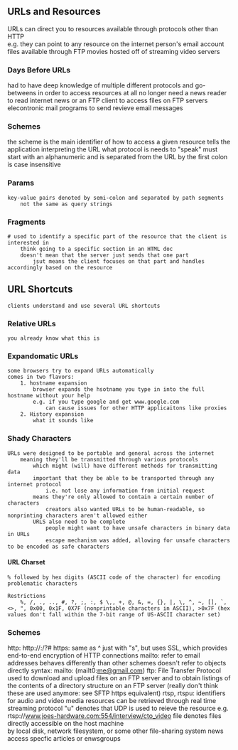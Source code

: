 ## URLs and Resources 
URLs can direct you to resources available through protocols other than HTTP    
    e.g. they can point to any resource on the internet
        person's email account 
        files available through FTP
        movies hosted off of streaming video servers 

### Days Before URLs
had to have deep knowledge of multiple different protocols and go-betweens in order to access resources at all 
    no longer need a news reader to read internet news 
    or an FTP client to access files on FTP servers
    elecontronic mail programs to send revieve email messages 

### Schemes 
the scheme is the main identifier of how to access a given resource 
    tells the application interpreting the URL what protocol is needs to "speak" 
    must start with an alphanumeric and is separated from the URL by the first colon
    is case insensitive 

### Params 
    key-value pairs denoted by semi-colon and separated by path segments 
        not the same as query strings

### Fragments 
    # used to identify a specific part of the resource that the client is interested in 
        think going to a specific section in an HTML doc 
        doesn't mean that the server just sends that one part 
            jsut means the client focuses on that part and handles accordingly based on the resource 

## URL Shortcuts
    clients understand and use several URL shortcuts

### Relative URLs
    you already know what this is 
### Expandomatic URLs
    some browsers try to expand URLs automatically 
    comes in two flavors: 
        1. hostname expansion
            browser expands the hsotname you type in into the full hostname without your help
            e.g. if you type google and get www.google.com
                can cause issues for other HTTP applicaitons like proxies 
        2. History expansion 
            what it sounds like 

### Shady Characters 
    URLs were designed to be portable and general across the internet 
        meaning they'll be transmitted through various protocols 
            which might (will) have different methods for transmitting data 
            important that they be able to be transported through any internet protocol 
                i.e. not lose any information from initial request 
            means they're only allowed to contain a certain number of characters 
                creators also wanted URLs to be human-readable, so nonprinting characters aren't allowed either 
            URLS also need to be complete 
                people might want to have unsafe characters in binary data in URLs
                escape mechanism was added, allowing for unsafe characters to be encoded as safe characters 
    
#### URL Charset 
    % followed by hex digits (ASCII code of the character) for encoding problematic characters 

    Restrictions 
        %, /, ., .., #, ?, ;, :, $ \,, +, @, &, =, {}, |, \, ^, ~, [], `, <>, ", 0x00, 0x1F, 0X7F (nonprintable characters in ASCII), >0x7F (hex values don't fall within the 7-bit range of US-ASCII character set)

### Schemes 

http: http://<host>:<port>/<path>?<query>#<frag>
https: same as ^ just with "s", but uses SSL, which provides end-to-end encryption of HTTP connections 
mailto: refer to email addresses 
    behaves differently than other schemes 
        doesn't refer to objects directly 
        syntax: mailto:<RFC-822-addr-spec> (mailt0:me@gmail.com)
ftp: File Transfer Protocol 
    used to download and upload files on an FTP server and to obtain listings of the contents of a directory structure on an FTP server (really don't think these are used anymore: see SFTP https equivalent)
rtsp, rtspu: identifiers for audio and video media resources 
    can be retrieved through real time streaming protocol 
        "u" denotes that UDP is used to reieve the resource 
        e.g. rtsp://www.joes-hardware.com:554/interview/cto_video
file
    denotes files directly accessible on the host machine   
        by local disk, network filesystem, or some other file-sharing system
news 
    access specfic articles or enwsgroups
